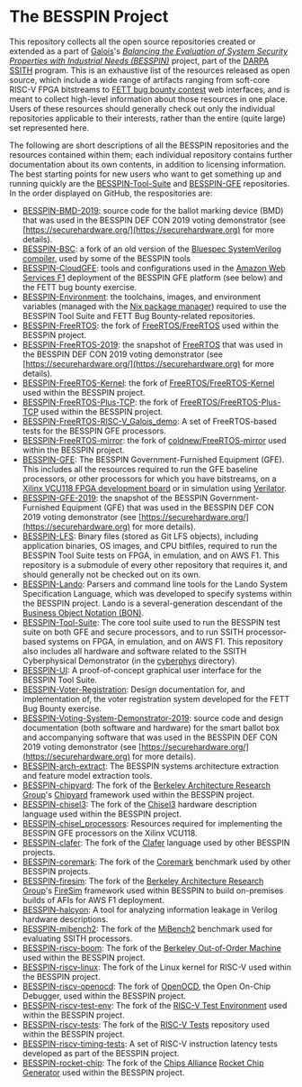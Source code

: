 # The BESSPIN Project
This repository collects all the open source repositories created or extended as a part of [Galois](https://galois.com)'s [_Balancing the Evaluation of System Security Properties with Industrial Needs (BESSPIN)_](https://galois.com/project/besspin) project, part of the [DARPA SSITH](https://www.darpa.mil/program/ssith) program. This is an exhaustive list of the resources released as open source, which include a wide range of artifacts ranging from soft-core RISC-V FPGA bitstreams to [FETT bug bounty contest](https://fett.darpa.mil) web interfaces, and is meant to collect high-level information about those resources in one place. Users of these resources should generally check out only the individual repositories applicable to their interests, rather than the entire (quite large) set represented here.

The following are short descriptions of all the BESSPIN repositories and the resources contained within them; each individual repository contains further documentation about its own contents, in addition to licensing information. The best starting points for new users who want to get something up and running quickly are the [BESSPIN-Tool-Suite](https://github.com/GaloisInc/BESSPIN-Tool-Suite) and [BESSPIN-GFE](https://github.com/GaloisInc/BESSPIN-GFE) repositories. In the order displayed on GitHub, the respositories are:

- [BESSPIN-BMD-2019](https://github.com/GaloisInc/BESSPIN-BMD-2019): source code for the ballot marking device (BMD) that was used in the BESSPIN DEF CON 2019 voting demonstrator (see [https://securehardware.org/](https://securehardware.org) for more details).
- [BESSPIN-BSC](https://github.com/GaloisInc/BESSPIN-BSC): a fork of an old version of the [Bluespec SystemVerilog compiler](https://github.com/B-Lang-org/bsc), used by some of the BESSPIN tools
- [BESSPIN-CloudGFE](https://github.com/GaloisInc/BESSPIN-CloudGFE): tools and configurations used in the [Amazon Web Services F1](https://aws.amazon.com/ec2/instance-types/f1/) deployment of the BESSPIN GFE platform (see below) and the FETT bug bounty exercise.
- [BESSPIN-Environment](https://github.com/GaloisInc/BESSPIN-Environment): the toolchains, images, and environment variables (managed with the [Nix package manager](https://nixos.org/nix/)) required to use the BESSPIN Tool Suite and FETT Bug Bounty-related repositories.
- [BESSPIN-FreeRTOS](https://github.com/GaloisInc/BESSPIN-FreeRTOS): the fork of [FreeRTOS/FreeRTOS](https://github.com/FreeRTOS/FreeRTOS) used within the BESSPIN project.
- [BESSPIN-FreeRTOS-2019](https://github.com/GaloisInc/BESSPIN-FreeRTOS-2019): the snapshot of [FreeRTOS](https://freertos.org/) that was used in the BESSPIN DEF CON 2019 voting demonstrator (see [https://securehardware.org/](https://securehardware.org) for more details).
- [BESSPIN-FreeRTOS-Kernel](https://github.com/GaloisInc/BESSPIN-FreeRTOS-Kernel): the fork of [FreeRTOS/FreeRTOS-Kernel](https://github.com/FreeRTOS/FreeRTOS-Kernel) used within the BESSPIN project.
- [BESSPIN-FreeRTOS-Plus-TCP](https://github.com/GaloisInc/BESSPIN-FreeRTOS-Plus-TCP): the fork of [FreeRTOS/FreeRTOS-Plus-TCP](https://github.com/FreeRTOS/FreeRTOS-Plus-TCP) used within the BESSPIN project.
- [BESSPIN-FreeRTOS-RISC-V_Galois_demo](https://github.com/GaloisInc/BESSPIN-FreeRTOS-RISC-V_galois_demo): A set of FreeRTOS-based tests for the BESSPIN GFE processors.
- [BESSPIN-FreeRTOS-mirror](https://github.com/GaloisInc/BESSPIN-FreeRTOS-mirror): the fork of [coldnew/FreeRTOS-mirror](https://github.com/coldnew/FreeRTOS-mirror) used within the BESSPIN project.
- [BESSPIN-GFE](https://github.com/GaloisInc/BESSPIN-GFE): The BESSPIN Government-Furnished Equipment (GFE). This includes all the resources required to run the GFE baseline processors, or other processors for which you have bitstreams, on a [Xilinx VCU118 FPGA development board](https://www.xilinx.com/products/boards-and-kits/vcu118.html) or in simulation using [Verilator](https://www.veripool.org/verilator/). 
- [BESSPIN-GFE-2019](https://github.com/GaloisInc/BESSPIN-GFE-2019): the snapshot of the BESSPIN Government-Furnished Equipment (GFE) that was used in the BESSPIN DEF CON 2019 voting demonstrator (see [https://securehardware.org/](https://securehardware.org) for more details).
- [BESSPIN-LFS](https://github.com/GaloisInc/BESSPIN-LFS): Binary files (stored as Git LFS objects), including application binaries, OS images, and CPU bitfiles, required to run the BESSPIN Tool Suite tests on FPGA, in emulation, and on AWS F1. This repository is a submodule of every other repository that requires it, and should generally not be checked out on its own.
- [BESSPIN-Lando](https://github.com/GaloisInc/BESSPIN-Lando): Parsers and command line tools for the Lando System Specification Language, which was developed to specify systems within the BESSPIN project. Lando is a several-generation descendant of the [Business Object Notation (BON)](http://bon-method.com/index_normal.htm).
- [BESSPIN-Tool-Suite](https://github.com/GaloisInc/BESSPIN-Tool-Suite): The core tool suite used to run the BESSPIN test suite on both GFE and secure processors, and to run SSITH processor-based systems on FPGA, in emulation, and on AWS F1. This repository also includes all hardware and software related to the SSITH Cyberphysical Demonstrator (in the [cyberphys](https://github.com/GaloisInc/BESSPIN-Tool-Suite/tree/master/build/cyberphys) directory).
- [BESSPIN-UI](https://github.com/GaloisInc/BESSPIN-UI): A proof-of-concept graphical user interface for the BESSPIN Tool Suite.
- [BESSPIN-Voter-Registration](https://github.com/GaloisInc/BESSPIN-Voter-Registration): Design documentation for, and implementation of, the voter registration system developed for the FETT Bug Bounty exercise.
- [BESSPIN-Voting-System-Demonstrator-2019](https://github.com/GaloisInc/BESSPIN-Voting-System-Demonstrator-2019):  source code and design documentation (both software and hardware) for the smart ballot box and accompanying software that was used in the BESSPIN DEF CON 2019 voting demonstrator (see [https://securehardware.org/](https://securehardware.org) for more details).
- [BESSPIN-arch-extract](https://github.com/GaloisInc/BESSPIN-arch-extract): The BESSPIN systems architecture extraction and feature model extraction tools.
- [BESSPIN-chipyard](https://github.com/GaloisInc/BESSPIN-chipyard): The fork of the [Berkeley Architecture Research Group](http://bar.eecs.berkeley.edu/)'s [Chipyard](https://chipyard.readthedocs.io/) framework used within the BESSPIN project.
- [BESSPIN-chisel3](https://github.com/GaloisInc/BESSPIN-chisel3): The fork of the [Chisel3](https://github.com/chipsalliance/chisel3) hardware description language used within the BESSPIN project.
- [BESSPIN-chisel_processors](https://github.com/GaloisInc/BESSPIN-chisel_processors): Resources required for implementing the BESSPIN GFE processors on the Xilinx VCU118.
- [BESSPIN-clafer](https://github.com/GaloisInc/BESSPIN-clafer): The fork of the [Clafer](http://clafer.org/) language used by other BESSPIN projects.
- [BESSPIN-coremark](https://github.com/GaloisInc/BESSPIN-coremark): The fork of the [Coremark](https://www.eembc.org/coremark/) benchmark used by other BESSPIN projects.
- [BESSPIN-firesim](https://github.com/GaloisInc/BESSPIN-firesim): The fork of the [Berkeley Architecture Research Group](http://bar.eecs.berkeley.edu/)'s [FireSim](https://github.com/firesim/firesim) framework used within BESSPIN to build on-premises builds of AFIs for AWS F1 deployment.
- [BESSPIN-halcyon](https://github.com/GaloisInc/BESSPIN-halcyon): A tool for analyzing information leakage in Verilog hardware descriptions.
- [BESSPIN-mibench2](https://github.com/GaloisInc/BESSPIN-mibench2): The fork of the [MiBench2](https://github.com/impedimentToProgress/MiBench2) benchmark used for evaluating SSITH processors.
- [BESSPIN-riscv-boom](https://github.com/GaloisInc/BESSPIN-riscv-boom): The fork of the [Berkeley Out-of-Order Machine](https://github.com/riscv-boom/riscv-boom) used within the BESSPIN project.
- [BESSPIN-riscv-linux](https://github.com/GaloisInc/BESSPIN-riscv-linux): The fork of the Linux kernel for RISC-V used within the BESSPIN project.
- [BESSPIN-riscv-openocd](https://github.com/GaloisInc/BESSPIN-riscv-openocd): The fork of [OpenOCD](http://openocd.org/), the Open On-Chip Debugger, used within the BESSPIN project.
- [BESSPIN-riscv-test-env](https://github.com/GaloisInc/BESSPIN-riscv-test-env): The fork of the [RISC-V Test Environment](https://github.com/riscv/riscv-test-env) used within the BESSPIN project.
- [BESSPIN-riscv-tests](https://github.com/GaloisInc/BESSPIN-riscv-tests): The fork of the [RISC-V Tests](https://github.com/riscv/riscv-tests) repository used within the BESSPIN project.
- [BESSPIN-riscv-timing-tests](https://github.com/GaloisInc/BESSPIN-riscv-timing-tests): A set of RISC-V instruction latency tests developed as part of the BESSPIN project.
- [BESSPIN-rocket-chip](https://github.com/GaloisInc/BESSPIN-rocket-chip): The fork of the [Chips Alliance](https://chipsalliance.org) [Rocket Chip Generator](https://github.com/chipsalliance/rocket-chip) used within the BESSPIN project.
